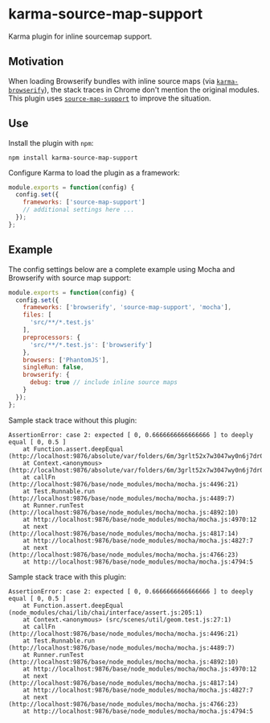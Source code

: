 # karma-source-map-support

Karma plugin for inline sourcemap support.

## Motivation

When loading Browserify bundles with inline source maps (via [`karma-browserify`](https://www.npmjs.com/package/karma-browserify)), the stack traces in Chrome don't mention the original modules.  This plugin uses [`source-map-support`](https://www.npmjs.com/package/source-map-support) to improve the situation.

## Use

Install the plugin with `npm`:

    npm install karma-source-map-support

Configure Karma to load the plugin as a framework:

```js
module.exports = function(config) {
  config.set({
    frameworks: ['source-map-support']
    // additional settings here ...
  });
};
```

## Example

The config settings below are a complete example using Mocha and Browserify with source map support:

```js
module.exports = function(config) {
  config.set({
    frameworks: ['browserify', 'source-map-support', 'mocha'],
    files: [
      'src/**/*.test.js'
    ],
    preprocessors: {
      'src/**/*.test.js': ['browserify']
    },
    browsers: ['PhantomJS'],
    singleRun: false,
    browserify: {
      debug: true // include inline source maps
    }
  });
};
```

Sample stack trace without this plugin:
```
AssertionError: case 2: expected [ 0, 0.6666666666666666 ] to deeply equal [ 0, 0.5 ]
    at Function.assert.deepEqual (http://localhost:9876/absolute/var/folders/6m/3grlt52x7w3047wy0n6j7dr00000gn/T/2d4c510ad9122153a42db199d1cc8e9553208184.browserify:1848:32)
    at Context.<anonymous> (http://localhost:9876/absolute/var/folders/6m/3grlt52x7w3047wy0n6j7dr00000gn/T/2d4c510ad9122153a42db199d1cc8e9553208184.browserify:6061:14)
    at callFn (http://localhost:9876/base/node_modules/mocha/mocha.js:4496:21)
    at Test.Runnable.run (http://localhost:9876/base/node_modules/mocha/mocha.js:4489:7)
    at Runner.runTest (http://localhost:9876/base/node_modules/mocha/mocha.js:4892:10)
    at http://localhost:9876/base/node_modules/mocha/mocha.js:4970:12
    at next (http://localhost:9876/base/node_modules/mocha/mocha.js:4817:14)
    at http://localhost:9876/base/node_modules/mocha/mocha.js:4827:7
    at next (http://localhost:9876/base/node_modules/mocha/mocha.js:4766:23)
    at http://localhost:9876/base/node_modules/mocha/mocha.js:4794:5
```


Sample stack trace with this plugin:
```
AssertionError: case 2: expected [ 0, 0.6666666666666666 ] to deeply equal [ 0, 0.5 ]
    at Function.assert.deepEqual (node_modules/chai/lib/chai/interface/assert.js:205:1)
    at Context.<anonymous> (src/scenes/util/geom.test.js:27:1)
    at callFn (http://localhost:9876/base/node_modules/mocha/mocha.js:4496:21)
    at Test.Runnable.run (http://localhost:9876/base/node_modules/mocha/mocha.js:4489:7)
    at Runner.runTest (http://localhost:9876/base/node_modules/mocha/mocha.js:4892:10)
    at http://localhost:9876/base/node_modules/mocha/mocha.js:4970:12
    at next (http://localhost:9876/base/node_modules/mocha/mocha.js:4817:14)
    at http://localhost:9876/base/node_modules/mocha/mocha.js:4827:7
    at next (http://localhost:9876/base/node_modules/mocha/mocha.js:4766:23)
    at http://localhost:9876/base/node_modules/mocha/mocha.js:4794:5
```
